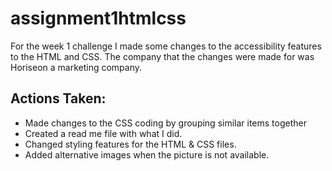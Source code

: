 # assignment1htmlcss

For the week 1 challenge I made some changes to the accessibility features to the HTML and CSS. The company that the changes were made for was Horiseon a marketing company. 

## Actions Taken:
* Made changes to the CSS coding by grouping similar items together
* Created a read me file with what I did. 
* Changed styling features for the HTML & CSS files. 
* Added alternative images when the picture is not available. 
